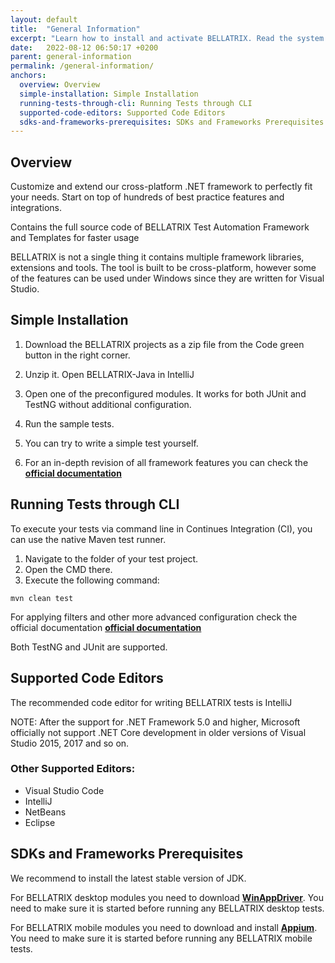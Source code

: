 ```yaml
---
layout: default
title:  "General Information"
excerpt: "Learn how to install and activate BELLATRIX. Read the system requirements."
date:   2022-08-12 06:50:17 +0200
parent: general-information
permalink: /general-information/
anchors:
  overview: Overview
  simple-installation: Simple Installation
  running-tests-through-cli: Running Tests through CLI
  supported-code-editors: Supported Code Editors
  sdks-and-frameworks-prerequisites: SDKs and Frameworks Prerequisites
---
```

Overview
--------
Customize and extend our cross-platform .NET framework to perfectly fit your needs. Start on top of hundreds of best practice features and integrations.

Contains the full source code of BELLATRIX Test Automation Framework and Templates for faster usage

BELLATRIX is not a single thing it contains multiple framework libraries, extensions and tools. The tool is built to be cross-platform, however some of the features can be used under Windows since they are written for Visual Studio.

Simple Installation
------------------
1. Download the BELLATRIX projects as a zip file from the Code green button in the right corner.
2. Unzip it. Open BELLATRIX-Java in IntelliJ
3. Open one of the preconfigured modules. It works for both JUnit and TestNG without additional configuration.

4. Run the sample tests.
5. You can try to write a simple test yourself.
6. For an in-depth revision of all framework features you can check the [**official documentation**](http://docs.javascript.bellatrix.solutions/web-automation/)

Running Tests through CLI
--------------------------
 To execute your tests via command line in Continues Integration (CI), you can use the native Maven test runner.
1. Navigate to the folder of your test project.
2. Open the CMD there.
3. Execute the following command:

```
mvn clean test
```
For applying filters and other more advanced configuration check the official documentation [**official documentation**](https://junit.org/junit5/docs/current/user-guide/#running-tests-console-launcher)

Both TestNG and JUnit are supported.

Supported Code Editors
----------------------
The recommended code editor for writing BELLATRIX tests is IntelliJ

NOTE: After the support for .NET Framework 5.0 and higher, Microsoft officially not support .NET Core development in older versions of Visual Studio 2015, 2017 and so on.

### Other Supported Editors: ###
- Visual Studio Code
- IntelliJ
- NetBeans
- Eclipse

SDKs and Frameworks Prerequisites
-------------------------------- 
We recommend to install the latest stable version of JDK.

For BELLATRIX desktop modules you need to download [**WinAppDriver**](https://github.com/Microsoft/WinAppDriver/releases). You need to make sure it is started before running any BELLATRIX desktop tests.

For BELLATRIX mobile modules you need to download and install [**Appium**](http://appium.io/). You need to make sure it is started before running any BELLATRIX mobile tests.
